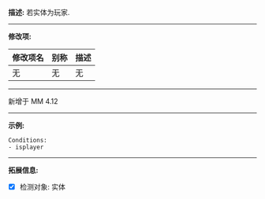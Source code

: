 **描述:** 若实体为玩家.

---

**修改项:**

| 修改项名  | 别称           | 描述                      |
| --------- | -------------- | ------------------------- |
| 无 | 无 | 无 |

---

新增于 MM 4.12

---

**示例:**

```
Conditions:
- isplayer
```

---

**拓展信息:**

- [x] 检测对象: 实体